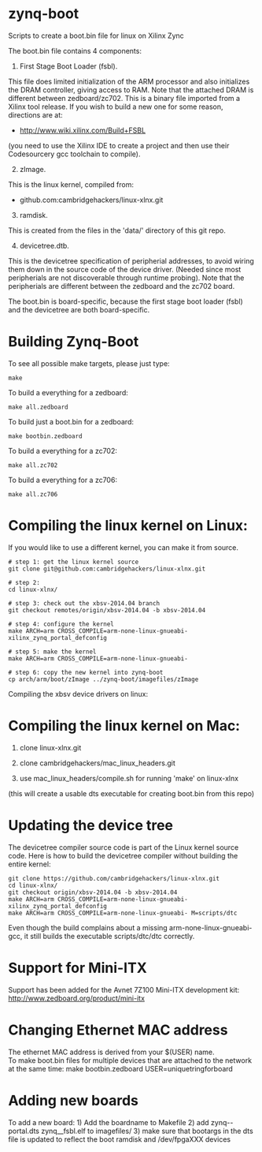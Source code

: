 zynq-boot
=========

Scripts to create a boot.bin file for linux on Xilinx Zync

The boot.bin file contains 4 components:

1) First Stage Boot Loader (fsbl).

This file does limited initialization of the ARM processor and also
initializes the DRAM controller, giving access to RAM.  Note that the
attached DRAM is different between zedboard/zc702.  This is a binary
file imported from a Xilinx tool release.  If you wish to build a new
one for some reason, directions are at:

  * http://www.wiki.xilinx.com/Build+FSBL

(you need to use the Xilinx IDE to create a project and then use their
Codesourcery gcc toolchain to compile).

2) zImage.

This is the linux kernel, compiled from:

  * github.com:cambridgehackers/linux-xlnx.git

3) ramdisk.

This is created from the files in the 'data/' directory of this git
repo.

4) devicetree.dtb.

This is the devicetree specification of peripherial addresses, to
avoid wiring them down in the source code of the device driver.
(Needed since most peripherials are not discoverable through runtime
probing).  Note that the peripherials are different between the
zedboard and the zc702 board.

The boot.bin is board-specific, because the first stage boot loader
(fsbl) and the devicetree are both board-specific.

Building Zynq-Boot
================

To see all possible make targets, please just type:

    make

To build a everything for a zedboard:

    make all.zedboard

To build just a boot.bin for a zedboard:

    make bootbin.zedboard

To build a everything for a zc702:

    make all.zc702

To build a everything for a zc706:

    make all.zc706

Compiling the linux kernel on Linux:
====================================

If you would like to use a different kernel, you can make it from source.

    # step 1: get the linux kernel source
    git clone git@github.com:cambridgehackers/linux-xlnx.git

    # step 2:
    cd linux-xlnx/

    # step 3: check out the xbsv-2014.04 branch
    git checkout remotes/origin/xbsv-2014.04 -b xbsv-2014.04

    # step 4: configure the kernel
    make ARCH=arm CROSS_COMPILE=arm-none-linux-gnueabi- xilinx_zynq_portal_defconfig  

    # step 5: make the kernel
    make ARCH=arm CROSS_COMPILE=arm-none-linux-gnueabi-   

    # step 6: copy the new kernel into zynq-boot
    cp arch/arm/boot/zImage ../zynq-boot/imagefiles/zImage  

Compiling the xbsv device drivers on linux:

Compiling the linux kernel on Mac:
==================================

1) clone linux-xlnx.git

2) clone cambridgehackers/mac_linux_headers.git

3) use mac_linux_headers/compile.sh for running 'make' on linux-xlnx

(this will create a usable dts executable for creating boot.bin from this repo)

Updating the device tree
========================

The devicetree compiler source code is part of the Linux kernel source
code. Here is how to build the devicetree compiler without building
the entire kernel:

    git clone https://github.com/cambridgehackers/linux-xlnx.git
    cd linux-xlnx/
    git checkout origin/xbsv-2014.04 -b xbsv-2014.04
    make ARCH=arm CROSS_COMPILE=arm-none-linux-gnueabi- xilinx_zynq_portal_defconfig
    make ARCH=arm CROSS_COMPILE=arm-none-linux-gnueabi- M=scripts/dtc

Even though the build complains about a missing arm-none-linux-gnueabi-gcc,
it still builds the executable scripts/dtc/dtc correctly.

Support for Mini-ITX
======================
Support has been added for the Avnet 7Z100 Mini-ITX development kit:
    http://www.zedboard.org/product/mini-itx

Changing Ethernet MAC address
=============================
The ethernet MAC address is derived from your $(USER) name.  
To make boot.bin files for multiple devices that are attached to the network at the same time:
    make bootbin.zedboard USER=uniquetringforboard

Adding new boards
=================

To add a new board:
    1) Add the boardname to Makefile
    2) add zynq-<boardname>-portal.dts zynq_<boardname>_fsbl.elf to imagefiles/
    3) make sure that bootargs in the dts file is updated to reflect the boot ramdisk and /dev/fpgaXXX devices

